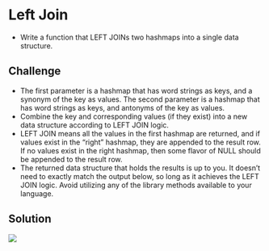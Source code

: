 # Left Join
- Write a function that LEFT JOINs two hashmaps into a single data structure.

## Challenge
- The first parameter is a hashmap that has word strings as keys, and a synonym of the key as values.
The second parameter is a hashmap that has word strings as keys, and antonyms of the key as values.
- Combine the key and corresponding values (if they exist) into a new data structure according to LEFT JOIN logic.
- LEFT JOIN means all the values in the first hashmap are returned, and if values exist in the “right” hashmap, they are appended to the result row. If no values exist in the right hashmap, then some flavor of NULL should be appended to the result row.
- The returned data structure that holds the results is up to you. It doesn’t need to exactly match the output below, so long as it achieves the LEFT JOIN logic.
Avoid utilizing any of the library methods available to your language.


## Solution
<img src=https://raw.githubusercontent.com/DevinTyler26/data-structures-and-algorithms/master/assests/left_join.png>
